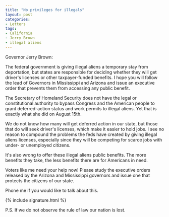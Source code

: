 ```yaml
---
title: "No privileges for illegals"
layout: post
categories:
- Letters
tags:
- California
- Jerry Brown
- illegal aliens
---
```


Governor Jerry Brown:

The federal government is giving illegal aliens a temporary stay from deportation, but states are responsible for deciding whether they will get driver's licenses or other taxpayer-funded benefits. I hope you will follow the lead of Governors in Mississippi and Arizona and issue an executive order that prevents them from accessing any public benefit.

The Secretary of Homeland Security does not have the legal or constitutional authority to bypass Congress and the American people to grant deferred-action status and work permits to illegal aliens. Yet that is exactly what she did on August 15th.

We do not know how many will get deferred action in our state, but those that do will seek driver's licenses, which make it easier to hold jobs. I see no reason to compound the problems the feds have created by giving illegal aliens licenses, especially since they will be competing for scarce jobs with under- or unemployed citizens.

It's also wrong to offer these illegal aliens public benefits. The more benefits they take, the less benefits there are for Americans in need.

Voters like me need your help now! Please study the executive orders released by the Arizona and Mississippi governors and issue one that protects the citizens of our state.

Phone me if you would like to talk about this.

{% include signature.html %}

P.S. If we do not observe the rule of law our nation is lost.
